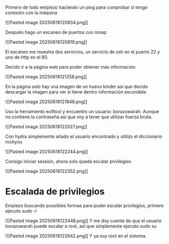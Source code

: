 
Primero de todo empiezo haciendo un ping para comprobar si tengo conexión con la máquina

![[Pasted image 20250618120834.png]]

Después hago un escaneo de puertos con nmap

![[Pasted image 20250618120819.png]]

El escaneo me muestra dos servicios, un servicio de ssh en el puerto 22 y uno de http en el 80.

Decido ir a la página web para poder obtener más información

![[Pasted image 20250618121258.png]]

En la página solo hay una imagen de un huevo kinder así que decido descargar la imagen para ver si tiene dentro información escondida

![[Pasted image 20250618121848.png]]

Uso la herramiento exiftool y encuentro un usuario: borazuwarah. Aunque no contiene la contraseña así que voy a tener que utilizar fuerza bruta.

![[Pasted image 20250618122027.png]]

Con hydra simplemente añado el usuario encontrado y utilizo el diccionario rockyou

![[Pasted image 20250618122244.png]]

Consigo iniciar sessión, ahora solo queda escalar privilegios

![[Pasted image 20250618122352.png]]

# Escalada de privilegios

Empiezo buscando possibles formas para poder escalar privilegios, primero ejecuto sudo -l

![[Pasted image 20250618122448.png]]
Y me doy cuenta de que el usuario borazuwarah puede escalar a root, así que simplemente ejecuto sudo su

![[Pasted image 20250618122642.png]]
Y ya soy root en el sistema.






